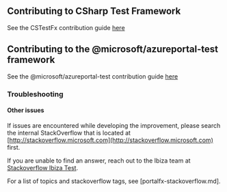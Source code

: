 
<a name="contributing-to-csharp-test-framework"></a>
## Contributing to CSharp Test Framework

See the CSTestFx contribution guide [here](https://msazure.visualstudio.com/One/_git/AzureUX-PortalFx-CSTestFx?path=%2FCONTRIBUTING.md&version=GBmaster&_a=contents)

<a name="contributing-to-the-microsoft-azureportal-test-framework"></a>
## Contributing to the @microsoft/azureportal-test framework

See the @microsoft/azureportal-test contribution guide [here](https://aka.ms/portalfx/microsoft-azureportal-test#contributing)
<a name="contributing-to-the-microsoft-azureportal-test-framework-troubleshooting"></a>
### Troubleshooting
<a name="contributing-to-the-microsoft-azureportal-test-framework-troubleshooting-other-issues"></a>
#### Other issues

If issues are encountered while developing the improvement, please search the internal StackOverflow that is located at [http://stackoverflow.microsoft.com](http://stackoverflow.microsoft.com) first.

 If you are unable to find an answer, reach out to the Ibiza team at  [Stackoverflow Ibiza Test](https://stackoverflow.microsoft.com/questions/tagged?tagnames=ibiza-test).

 For a list of topics and stackoverflow tags, see [portalfx-stackoverflow.md].
